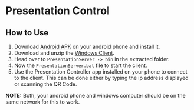 # Presentation Control

## How to Use
1. Download [Android APK](https://firebasestorage.googleapis.com/v0/b/tanishranjan-portfolio.appspot.com/o/Uploads%2F0w3ycbL9wjWqMDG7KtqZ%2FEC63-27F1%3AProduction%2FPresentation%20Control%2Fpresentation_controller_android.apk?alt=media&token=278d5b50-3d36-49a8-80e9-37c8f70698a1) on your android phone and install it.
2. Download and unzip the [Windows Client](https://firebasestorage.googleapis.com/v0/b/tanishranjan-portfolio.appspot.com/o/Uploads%2F5oqenqwnkm7bhjMj279t%2FEC63-27F1%3AProduction%2FPresentation%20Control%2FPresentationServer.zip?alt=media&token=117e46c8-21c2-4ae5-b36b-7470e704fa5f).
3. Head over to `PresentationServer -> bin` in the extracted folder.
4. Now the `PresentationServer.bat` file to start the client.
5. Use the Presentation Controller app installed on your phone to connect to the client. This can be done either by typing the ip address displayed or scanning the QR Code.

**NOTE:** Both, your android phone and windows computer should be on the same network for this to work.
